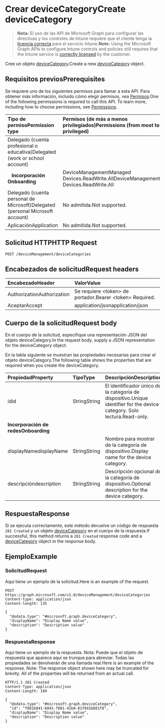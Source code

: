 # <a name="create-devicecategory"></a><span data-ttu-id="53f10-101">Crear deviceCategory</span><span class="sxs-lookup"><span data-stu-id="53f10-101">Create deviceCategory</span></span>

> <span data-ttu-id="53f10-102">**Nota:** El uso de las API de Microsoft Graph para configurar las directivas y los controles de Intune requiere que el cliente tenga la [licencia correcta](https://go.microsoft.com/fwlink/?linkid=839381) para el servicio Intune.</span><span class="sxs-lookup"><span data-stu-id="53f10-102">**Note:** Using the Microsoft Graph APIs to configure Intune controls and policies still requires that the Intune service is [correctly licensed](https://go.microsoft.com/fwlink/?linkid=839381) by the customer.</span></span>

<span data-ttu-id="53f10-103">Cree un objeto [deviceCategory](../resources/intune_shared_devicecategory.md).</span><span class="sxs-lookup"><span data-stu-id="53f10-103">Create a new [deviceCategory](../resources/intune_shared_devicecategory.md) object.</span></span>
## <a name="prerequisites"></a><span data-ttu-id="53f10-104">Requisitos previos</span><span class="sxs-lookup"><span data-stu-id="53f10-104">Prerequisites</span></span>
<span data-ttu-id="53f10-p101">Se requiere uno de los siguientes permisos para llamar a esta API. Para obtener más información, incluido cómo elegir permisos, vea [Permisos](../../../concepts/permissions_reference.md).</span><span class="sxs-lookup"><span data-stu-id="53f10-p101">One of the following permissions is required to call this API. To learn more, including how to choose permissions, see [Permissions](../../../concepts/permissions_reference.md).</span></span>

|<span data-ttu-id="53f10-107">Tipo de permiso</span><span class="sxs-lookup"><span data-stu-id="53f10-107">Permission type</span></span>|<span data-ttu-id="53f10-108">Permisos (de más a menos privilegiados)</span><span class="sxs-lookup"><span data-stu-id="53f10-108">Permissions (from most to least privileged)</span></span>|
|:---|:---|
|<span data-ttu-id="53f10-109">Delegado (cuenta profesional o educativa)</span><span class="sxs-lookup"><span data-stu-id="53f10-109">Delegated (work or school account)</span></span>||
| <span data-ttu-id="53f10-110">&nbsp;&nbsp; **Incorporación**</span><span class="sxs-lookup"><span data-stu-id="53f10-110">&nbsp; &nbsp; **Onboarding**</span></span> | <span data-ttu-id="53f10-111">DeviceManagementManaged Devices.ReadWrite.All</span><span class="sxs-lookup"><span data-stu-id="53f10-111">DeviceManagementManaged Devices.ReadWrite.All</span></span>|
|<span data-ttu-id="53f10-112">Delegado (cuenta personal de Microsoft)</span><span class="sxs-lookup"><span data-stu-id="53f10-112">Delegated (personal Microsoft account)</span></span>|<span data-ttu-id="53f10-113">No admitida.</span><span class="sxs-lookup"><span data-stu-id="53f10-113">Not supported.</span></span>|
|<span data-ttu-id="53f10-114">Aplicación</span><span class="sxs-lookup"><span data-stu-id="53f10-114">Application</span></span>|<span data-ttu-id="53f10-115">No admitida.</span><span class="sxs-lookup"><span data-stu-id="53f10-115">Not supported.</span></span>|

## <a name="http-request"></a><span data-ttu-id="53f10-116">Solicitud HTTP</span><span class="sxs-lookup"><span data-stu-id="53f10-116">HTTP Request</span></span>
<!-- {
  "blockType": "ignored"
}
-->
``` http
POST /deviceManagement/deviceCategories
```

## <a name="request-headers"></a><span data-ttu-id="53f10-117">Encabezados de solicitud</span><span class="sxs-lookup"><span data-stu-id="53f10-117">Request headers</span></span>
|<span data-ttu-id="53f10-118">Encabezado</span><span class="sxs-lookup"><span data-stu-id="53f10-118">Header</span></span>|<span data-ttu-id="53f10-119">Valor</span><span class="sxs-lookup"><span data-stu-id="53f10-119">Value</span></span>|
|:---|:---|
|<span data-ttu-id="53f10-120">Authorization</span><span class="sxs-lookup"><span data-stu-id="53f10-120">Authorization</span></span>|<span data-ttu-id="53f10-121">Se requiere &lt;token&gt; de portador.</span><span class="sxs-lookup"><span data-stu-id="53f10-121">Bearer &lt;token&gt; Required.</span></span>|
|<span data-ttu-id="53f10-122">Aceptar</span><span class="sxs-lookup"><span data-stu-id="53f10-122">Accept</span></span>|<span data-ttu-id="53f10-123">application/json</span><span class="sxs-lookup"><span data-stu-id="53f10-123">application/json</span></span>|

## <a name="request-body"></a><span data-ttu-id="53f10-124">Cuerpo de la solicitud</span><span class="sxs-lookup"><span data-stu-id="53f10-124">Request body</span></span>
<span data-ttu-id="53f10-125">En el cuerpo de la solicitud, especifique una representación JSON del objeto deviceCategory.</span><span class="sxs-lookup"><span data-stu-id="53f10-125">In the request body, supply a JSON representation for the deviceCategory object.</span></span>

<span data-ttu-id="53f10-126">En la tabla siguiente se muestran las propiedades necesarias para crear el objeto deviceCategory.</span><span class="sxs-lookup"><span data-stu-id="53f10-126">The following table shows the properties that are required when you create the deviceCategory.</span></span>

|<span data-ttu-id="53f10-127">Propiedad</span><span class="sxs-lookup"><span data-stu-id="53f10-127">Property</span></span>|<span data-ttu-id="53f10-128">Tipo</span><span class="sxs-lookup"><span data-stu-id="53f10-128">Type</span></span>|<span data-ttu-id="53f10-129">Descripción</span><span class="sxs-lookup"><span data-stu-id="53f10-129">Description</span></span>|
|:---|:---|:---|
|<span data-ttu-id="53f10-130">id</span><span class="sxs-lookup"><span data-stu-id="53f10-130">id</span></span>|<span data-ttu-id="53f10-131">String</span><span class="sxs-lookup"><span data-stu-id="53f10-131">String</span></span>|<span data-ttu-id="53f10-132">El identificador único de la categoría de dispositivo.</span><span class="sxs-lookup"><span data-stu-id="53f10-132">Unique identifier for the device category.</span></span> <span data-ttu-id="53f10-133">Solo lectura.</span><span class="sxs-lookup"><span data-stu-id="53f10-133">Read-only.</span></span>|
|<span data-ttu-id="53f10-134">**Incorporación de redes**</span><span class="sxs-lookup"><span data-stu-id="53f10-134">**Onboarding**</span></span>|
|<span data-ttu-id="53f10-135">displayName</span><span class="sxs-lookup"><span data-stu-id="53f10-135">displayName</span></span>|<span data-ttu-id="53f10-136">String</span><span class="sxs-lookup"><span data-stu-id="53f10-136">String</span></span>|<span data-ttu-id="53f10-137">Nombre para mostrar de la categoría de dispositivo.</span><span class="sxs-lookup"><span data-stu-id="53f10-137">Display name for the device category.</span></span>|
|<span data-ttu-id="53f10-138">descripción</span><span class="sxs-lookup"><span data-stu-id="53f10-138">description</span></span>|<span data-ttu-id="53f10-139">String</span><span class="sxs-lookup"><span data-stu-id="53f10-139">String</span></span>|<span data-ttu-id="53f10-140">Descripción opcional de la categoría de dispositivo.</span><span class="sxs-lookup"><span data-stu-id="53f10-140">Optional description for the device category.</span></span>|



## <a name="response"></a><span data-ttu-id="53f10-141">Respuesta</span><span class="sxs-lookup"><span data-stu-id="53f10-141">Response</span></span>
<span data-ttu-id="53f10-142">Si se ejecuta correctamente, este método devuelve un código de respuesta `201 Created` y un objeto [deviceCategory](../resources/intune_shared_devicecategory.md) en el cuerpo de la respuesta.</span><span class="sxs-lookup"><span data-stu-id="53f10-142">If successful, this method returns a `201 Created` response code and a [deviceCategory](../resources/intune_shared_devicecategory.md) object in the response body.</span></span>

## <a name="example"></a><span data-ttu-id="53f10-143">Ejemplo</span><span class="sxs-lookup"><span data-stu-id="53f10-143">Example</span></span>
### <a name="request"></a><span data-ttu-id="53f10-144">Solicitud</span><span class="sxs-lookup"><span data-stu-id="53f10-144">Request</span></span>
<span data-ttu-id="53f10-145">Aquí tiene un ejemplo de la solicitud.</span><span class="sxs-lookup"><span data-stu-id="53f10-145">Here is an example of the request.</span></span>
``` http
POST https://graph.microsoft.com/v1.0/deviceManagement/deviceCategories
Content-type: application/json
Content-length: 135

{
  "@odata.type": "#microsoft.graph.deviceCategory",
  "displayName": "Display Name value",
  "description": "Description value"
}
```

### <a name="response"></a><span data-ttu-id="53f10-146">Respuesta</span><span class="sxs-lookup"><span data-stu-id="53f10-146">Response</span></span>
<span data-ttu-id="53f10-p103">Aquí tiene un ejemplo de la respuesta. Nota: Puede que el objeto de respuesta que aparece aquí se trunque para abreviar. Todas las propiedades se devolverán de una llamada real.</span><span class="sxs-lookup"><span data-stu-id="53f10-p103">Here is an example of the response. Note: The response object shown here may be truncated for brevity. All of the properties will be returned from an actual call.</span></span>
``` http
HTTP/1.1 201 Created
Content-Type: application/json
Content-Length: 184

{
  "@odata.type": "#microsoft.graph.deviceCategory",
  "id": "f881b841-b841-f881-41b8-81f841b881f8",
  "displayName": "Display Name value",
  "description": "Description value"
}
```



